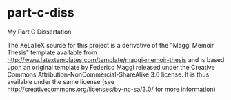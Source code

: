 # part-c-diss
My Part C Dissertation

The XeLaTeX source for this project is a derivative of the "Maggi Memoir Thesis" template available from http://www.latextemplates.com/template/maggi-memoir-thesis and is based upon an original template by Federico Maggi released under the Creative Commons Attribution-NonCommercial-ShareAlike 3.0 license. It is thus available under the same license (see http://creativecommons.org/licenses/by-nc-sa/3.0/ for more information)
